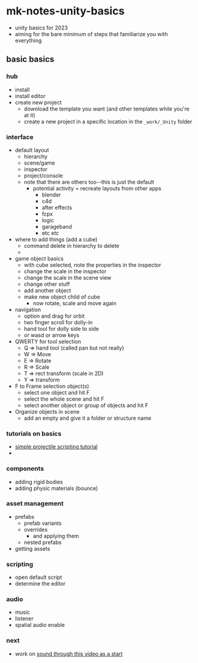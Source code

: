 # mk-notes-unity-basics

- unity basics for 2023
- aiming for the bare minimum of steps that familiarize you with everything


## basic basics


### hub

- install
- install editor
- create new project 
    - download the template you want (and other templates while you're at it)
    - create a new project in a specific location in the `_work/_Unity` folder


### interface

- default layout
    - hierarchy
    - scene/game
    - inspector
    - project/console
    - note that there are others too--this is just the default
        - potential activity = recreate layouts from other apps
            - blender
            - c4d
            - after effects
            - fcpx
            - logic
            - garageband
            - etc etc
- where to add things (add a cube)
    - command delete in hierarchy to delete
    - 
- game object basics
    - with cube selected, note the properties in the inspector
    - change the scale in the inspector
    - change the scale in the scene view
    - change other stuff
    - add another object
    - make new object child of cube
        - now rotate, scale and move again
- navigation
    - option and drag for orbit
    - two finger scroll for dolly-in
    - hand tool for dolly side to side
    - or wasd or arrow keys
- QWERTY for tool selection
    - Q => hand tool (called pan but not really)
    - W => Move
    - E => Rotate
    - R => Scale
    - T => rect transform (scale in 2D)
    - Y => transform
- F to Frame selection object(s)
    - select one object and hit F
    - select the whole scene and hit F
    - select another object or group of objects and hit F
- Organize objects in scene
    - add an empty and give it a folder or structure name


### tutorials on basics

- [simple projectile scripting tutorial](https://www.youtube.com/watch?v=Q3u0x8VRJS4&t=96s)
- 


### components

- adding rigid bodies
- adding physic materials (bounce)

### asset management

- prefabs
    - prefab variants
    - overrides
        - and applying them
    - nested prefabs
- getting assets

### scripting

- open default script
- determine the editor


### audio
- music
- listener
- spatial audio enable

### next

- work on [sound through this video as a start](https://www.youtube.com/watch?v=tEsuLTpz_DU)


